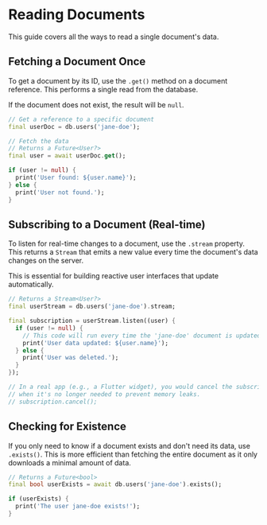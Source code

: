 # Reading Documents

This guide covers all the ways to read a single document's data.

## Fetching a Document Once

To get a document by its ID, use the `.get()` method on a document reference. This performs a single read from the database.

If the document does not exist, the result will be `null`.

```dart
// Get a reference to a specific document
final userDoc = db.users('jane-doe');

// Fetch the data
// Returns a Future<User?>
final user = await userDoc.get();

if (user != null) {
  print('User found: ${user.name}');
} else {
  print('User not found.');
}
```

## Subscribing to a Document (Real-time)

To listen for real-time changes to a document, use the `.stream` property. This returns a `Stream` that emits a new value every time the document's data changes on the server.

This is essential for building reactive user interfaces that update automatically.

```dart
// Returns a Stream<User?>
final userStream = db.users('jane-doe').stream;

final subscription = userStream.listen((user) {
  if (user != null) {
    // This code will run every time the 'jane-doe' document is updated
    print('User data updated: ${user.name}');
  } else {
    print('User was deleted.');
  }
});

// In a real app (e.g., a Flutter widget), you would cancel the subscription
// when it's no longer needed to prevent memory leaks.
// subscription.cancel();
```

## Checking for Existence

If you only need to know if a document exists and don't need its data, use `.exists()`. This is more efficient than fetching the entire document as it only downloads a minimal amount of data.

```dart
// Returns a Future<bool>
final bool userExists = await db.users('jane-doe').exists();

if (userExists) {
  print('The user jane-doe exists!');
}